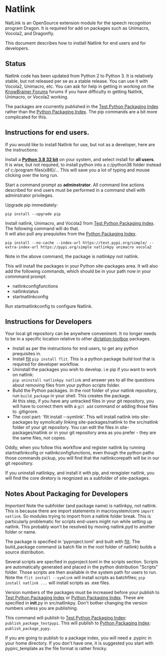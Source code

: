 # Natlink

NatLink is an OpenSource extension module for the speech recognition program Dragon.  It is required
for add on packages such as Unimacro, Vocola2, and Dragonfly.

This document describes how to instlall Natlink for end users and for developers.

## Status

Natlink code has been updated from Python 2 to Python 3.  It is relatively stable, but not released per se as a stable release.  You can use 
it with Vocola2, Unimacro, etc.  You can ask for 
help in getting in working on the 
[KnowBrainer Forums](https://www.knowbrainer.com/forums/forum/categories.cfm?catid=25&entercat=y&CFTREEITEMKEY=25) forums if you have difficulty in getting Natlink, Unimacro,
or Vocola2 working.

The packages are ccurrently published in the [Test Python Packaging Index](https://test.pypi.org/)   rather than
the [Python Packaging Index](https://pypi.org/).  The pip commands are a bit more complicated for this.
 

## Instructions for end users.

If you would like to install Natlink for use, but not as a developer, here are the instructions:

Install a [**Python 3.8 32 bit**]( https://www.python.org/downloads/)  on your system, and select install for **all users**.  
It is wise, but not required, to install python into a c:/python38 folder instead of c:/program files(x86)/...  This will save 
you a lot of typing and mouse clicking over the long run.

Start a command prompt as **adminstrator**.  All command line actions described for end users must be performed in 
a command shell with adminstrator privileges.

Upgrade pip immediately:

`pip install --upgrade pip`

Install natlink, Unimacro, and Vocola2 from [Test Python Packaging Index](https://test.pypi.org/).  The following command will do that.  
It will also
pull any prequisites from the [Python Packaging Index](https://pypi.org/).

`pip install --no-cache --index-url https://test.pypi.org/simple/ --extra-index-url https://pypi.org/simple natlinkpy unimacro vocola2`

Note in the above command, the package is *natlinkpy* not natlink.


This will install the packages in your Python site-packages area.  It will also add the following commands, which should be
in your path now in your commmand prompt:

* natlinkconfigfunctions
* natlinkstatus
* startnatlinkconfig

Run startnatlinkconfig to configure Natlink.  

## Instructions for Developers

Your local git repository can be anywhere conveninent.  It no longer needs to be in a specific location relative to other 
[dictation-toolbox](https://github.com/dictation-toolbox) packages.


* Install as per the instructions for end users, to get any python prequisites in.
* Install [flit](https://pypi.org/project/flit/) `pip install flit`. This is a python package build tool that is required for developer workflow. 
* Uninstall the packages you wish to develop.  i.e pip  if you want to work on natlink:   
	`pip uninstall natlinkpy natlink`   and answer yes to all the questions about removing files from your python scripts folder.
* Build the Python packages.  In the root folder of your natlink repository, run `build_package` in your shell.  This creates the package.  
At this step, if you have any untracked files
in your git repository, you will have to correct them with a `git add` command or adding those files to .gitignore.
* The cool part:  `flit install --symlink'.  This will install natlink into site-packages by symolically linking 
site-packages/natlink to the src/natlink folder of your git repository.   You can edit the files in site-packages/natlink or 
in your git repository area as you prefer - they are the same files, not copies.  

Oddly, when you follow this workflow and register natlink by running startnatlinkcofig or natlinkconfigfunctions, even though the 
python paths those commands pickup, you will find that the natlinkcorepath will be in our git repository.  

If you uninstall natlinkpy, and install it with pip, and reregister natlink, you will find the core diretory is
reognized as a subfolder of site-packages.


## Notes About Packaging for Developers

*Important*  Note the subfolder (and package name) is natlinkpy, not natlink.  This is because there are 
import statements in macrosystem/core `import natlink`.  So modules trying to import from a natlink folder break.
This is particularly problematic for scripts end-users might run while setting up natlink. This probably won't be resolved
by moving natlink.pyd to another folder or name.


The package is specified in 'pyproject.toml' and built with [flit](https://pypi.org/project/flit/). The build_package command 
(a batch file in the root folder of natlink) builds a source distribution.   

Several scripts  are specfied in pyproject.toml in the scripts section.  Scripts are automatically generated 
and placed in the python distribution "Scripts" folder. Those scripts are then available in the system path for 
users to run. Note the `flit install --symlink` will install scripts as batchfiles;  `pip install natlink ...` will install
scripts as .exe files.

Version numbers of the packages must be increased before your publish to [Test Python Packaging Index](https://test.pypi.org/) 
or [Python Packaging Index](https://pypi.org/).  These are specified in __init__.py in src/natlinkpy.  Don't bother changing the 
version numbers unless you are publishing.

This command will publish to [Test Python Packaging Index](https://test.pypi.org/): `publish_package_testpypi`.
This will publish to [Python Packaging Index](https://pypi.org/):  `publish_package_pypy`.   

If you are going to publish to a package index, you will need a .pypirc in your home directory.  If you don't have one, 
it is suggested you start with pypirc_template as the file format is rather finicky.










   




